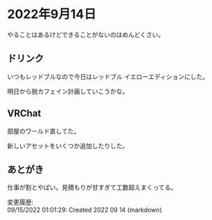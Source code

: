 # 2022年9月14日

やることはあるけどできることがないのはめんどくさい。

## ドリンク

いつもレッドブルなので今日はレッドブル イエローエディションにした。

明日から脱カフェイン計画していこうかな。

## VRChat

部屋のワールド直してた。

新しいアセットをいくつか追加したりした。

## あとがき

仕事が割とやばい。見積もりが甘すぎて工数超えまくってる。

変更履歴:  
09/15/2022 01:01:29: Created 2022 09 14 (markdown)  
